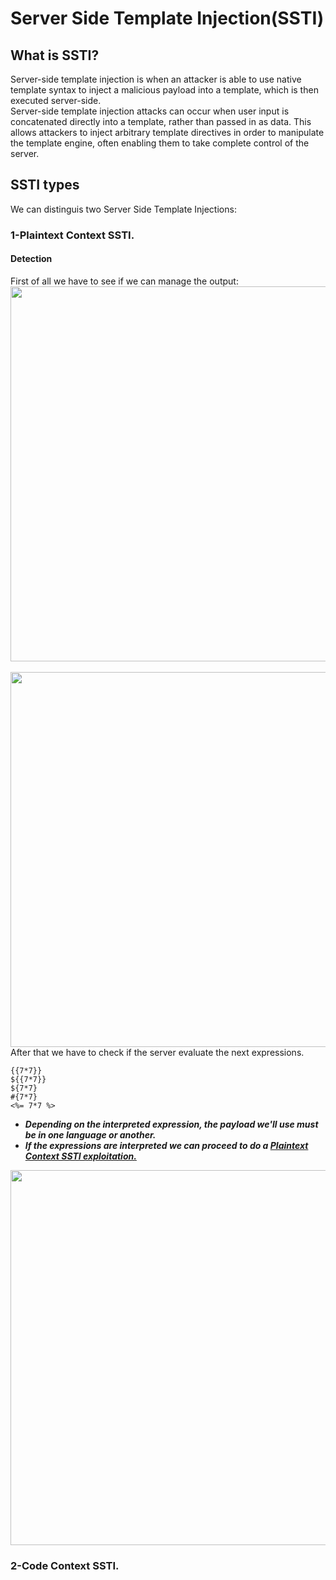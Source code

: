# Server Side Template Injection(SSTI)
## What is SSTI?
Server-side template injection is when an attacker is able to use native template syntax to inject a malicious payload into a template, which is then executed server-side.<br />
Server-side template injection attacks can occur when user input is concatenated directly into a template, rather than passed in as data. This allows attackers to inject arbitrary template 
directives in order to manipulate the template engine, often enabling them to take complete control of the server.
 
## SSTI types
We can distinguis two Server Side Template Injections:

### 1-Plaintext Context SSTI.
#### Detection
First of all we have to see if we can manage the output:<br />
<img src="https://github.com/alejandro-pentest/Hacking-Web/assets/161533623/ea03795b-356a-47f6-83a4-0b103c923d63" width="600"><br /><br />
<img src="https://github.com/alejandro-pentest/Hacking-Web/assets/161533623/7a747c61-5e2f-4e6a-a8c9-bc50993aa84e" width="600"><br />
After that we have to check if the server evaluate the next expressions.<br />
```python3
{{7*7}}
${{7*7}}
${7*7}
#{7*7}
<%= 7*7 %>
```

- ***Depending on the interpreted expression, the payload we'll use must be in one language or another.***
- ***If the expressions are interpreted we can proceed to do a [Plaintext Context SSTI exploitation.](https://github.com/alejandro-pentest/Hacking-Web/blob/main/Server%20Side%20Template%20Injection%20(SSTI)/Server%20Side%20Template%20Injection%20(SSTI).md)***<br />

<img src="https://github.com/alejandro-pentest/Hacking-Web/assets/161533623/86a348ed-e521-412d-8e41-3a0b3877dce6" width="600"><br />






### 2-Code Context SSTI.





